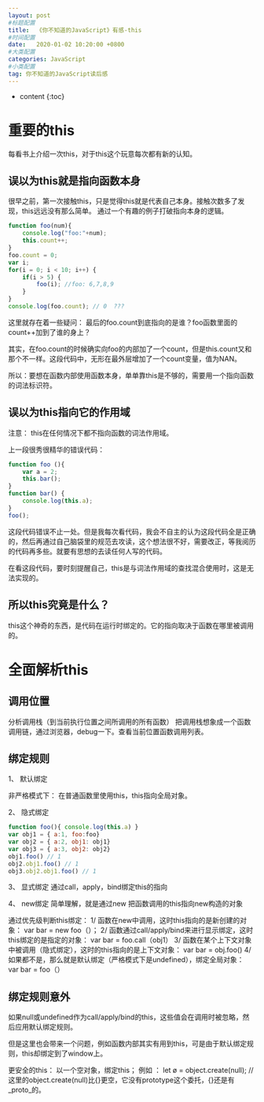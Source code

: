 ```yaml
---
layout: post
#标题配置
title:  《你不知道的JavaScript》有感-this
#时间配置
date:   2020-01-02 10:20:00 +0800
#大类配置
categories: JavaScript
#小类配置
tag: 你不知道的JavaScript读后感
---
```


* content
{:toc}

重要的this
==========
每看书上介绍一次this，对于this这个玩意每次都有新的认知。

误以为this就是指向函数本身
------
很早之前，第一次接触this，只是觉得this就是代表自己本身。接触次数多了发现，this远远没有那么简单。
通过一个有趣的例子打破指向本身的逻辑。
```js
function foo(num){
    console.log("foo:"+num);
    this.count++;
}
foo.count = 0;
var i;
for(i = 0; i < 10; i++) {
    if(i > 5) {
        foo(i); //foo: 6,7,8,9
    }
}
console.log(foo.count); // 0  ???
```
这里就存在着一些疑问： 最后的foo.count到底指向的是谁？foo函数里面的count++加到了谁的身上？

其实，在foo.count的时候确实向foo的内部加了一个count，但是this.count又和那个不一样。这段代码中，无形在最外层增加了一个count变量，值为NAN。

所以：要想在函数内部使用函数本身，单单靠this是不够的，需要用一个指向函数的词法标识符。

误以为this指向它的作用域
------
注意： this在任何情况下都不指向函数的词法作用域。

上一段很秀很精华的错误代码：
```js
function foo (){
    var a = 2;
    this.bar();
}
function bar() {
    console.log(this.a);
}
foo();
```

这段代码错误不止一处。但是我每次看代码，我会不自主的认为这段代码全是正确的，然后再通过自己脑袋里的规范去攻读，这个想法很不好，需要改正，等我阅历的代码再多些。就要有思想的去读任何人写的代码。

在看这段代码，要时刻提醒自己，this是与词法作用域的查找混合使用时，这是无法实现的。

所以this究竟是什么？
------

this这个神奇的东西，是代码在运行时绑定的。它的指向取决于函数在哪里被调用的。

全面解析this
========

调用位置
------
分析调用栈（到当前执行位置之间所调用的所有函数）
把调用栈想象成一个函数调用链，通过浏览器，debug一下。查看当前位置函数调用列表。

绑定规则
-----
1、 默认绑定

非严格模式下：
在普通函数里使用this，this指向全局对象。

2、 隐式绑定
```js
function foo(){ console.log(this.a) }
var obj1 = { a:1, foo:foo}
var obj2 = { a:2, obj1: obj1}
var obj3 = { a:3, obj2: obj2}
obj1.foo() // 1
obj2.obj1.foo() // 1
obj3.obj2.obj1.foo() // 1
```
3、 显式绑定
通过call，apply，bind绑定this的指向

4、 new绑定
简单理解，就是通过new 把函数调用的this指向new构造的对象

通过优先级判断this绑定：
1/ 函数在new中调用，这时this指向的是新创建的对象： var bar = new foo（）；
2/ 函数通过call/apply/bind来进行显示绑定，这时this绑定的是指定的对象： var bar = foo.call（obj1）
3/ 函数在某个上下文对象中被调用（隐式绑定），这时的this指向的是上下文对象： var bar = obj.foo()
4/ 如果都不是，那么就是默认绑定（严格模式下是undefined），绑定全局对象： var bar = foo（）

绑定规则意外
------

如果null或undefined作为call/apply/bind的this，这些值会在调用时被忽略，然后应用默认绑定规则。

但是这里也会带来一个问题，例如函数内部其实有用到this，可是由于默认绑定规则，this却绑定到了window上。

更安全的this：
以一个空对象，绑定this；
例如 ： let ø = object.create(null); // 这里的object.create(null)比{}更空，它没有prototype这个委托，{}还是有_proto_的。



